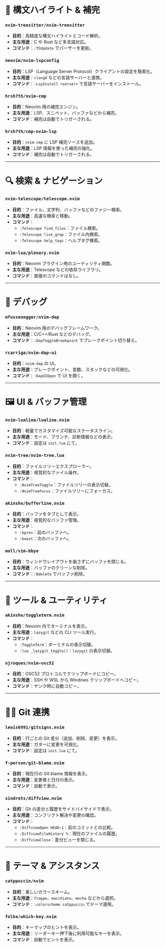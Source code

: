 # 🧠 構文ハイライト & 補完

### `nvim-treesitter/nvim-treesitter`
- **目的**：高精度な構文ハイライトとコード解析。
- **主な用途**：C や Rust など多言語対応。
- **コマンド**：`:TSUpdate` でパーサーを更新。

### `neovim/nvim-lspconfig`
- **目的**：LSP（Language Server Protocol）クライアントの設定を簡素化。
- **主な用途**：`clangd` などの言語サーバーと連携。
- **コマンド**：`:LspInstall <server>` で言語サーバーをインストール。

### `hrsh7th/nvim-cmp`
- **目的**：Neovim 用の補完エンジン。
- **主な用途**：LSP、スニペット、バッファなどから補完。
- **コマンド**：補完は自動でトリガーされる。

### `hrsh7th/cmp-nvim-lsp`
- **目的**：`nvim-cmp` に LSP 補完ソースを追加。
- **主な用途**：LSP 情報を使った補完の強化。
- **コマンド**：補完は自動でトリガーされる。

---

# 🔍 検索 & ナビゲーション

### `nvim-telescope/telescope.nvim`
- **目的**：ファイル、文字列、バッファなどのファジー検索。
- **主な用途**：高速な検索と移動。
- **コマンド**：
  - `:Telescope find_files`：ファイル検索。
  - `:Telescope live_grep`：ファイル内検索。
  - `:Telescope help_tags`：ヘルプタグ検索。

### `nvim-lua/plenary.nvim`
- **目的**：Neovim プラグイン用のユーティリティ関数。
- **主な用途**：Telescope などの依存ライブラリ。
- **コマンド**：直接のコマンドはなし。

---

# 🐞 デバッグ

### `mfussenegger/nvim-dap`
- **目的**：Neovim 用のデバッグフレームワーク。
- **主な用途**：C/C++/Rust などのデバッグ。
- **コマンド**：`:DapToggleBreakpoint` でブレークポイント切り替え。

### `rcarriga/nvim-dap-ui`
- **目的**：`nvim-dap` の UI。
- **主な用途**：ブレークポイント、変数、スタックなどの可視化。
- **コマンド**：`:DapUIOpen` で UI を開く。

---

# 🖼 UI & バッファ管理

### `nvim-lualine/lualine.nvim`
- **目的**：軽量でカスタマイズ可能なステータスライン。
- **主な用途**：モード、ブランチ、診断情報などの表示。
- **コマンド**：設定は `init.lua` にて。

### `nvim-tree/nvim-tree.lua`
- **目的**：ファイルツリーエクスプローラー。
- **主な用途**：視覚的なファイル操作。
- **コマンド**：
  - `:NvimTreeToggle`：ファイルツリーの表示切替。
  - `:NvimTreeFocus`：ファイルツリーにフォーカス。

### `akinsho/bufferline.nvim`
- **目的**：バッファをタブとして表示。
- **主な用途**：視覚的なバッファ管理。
- **コマンド**：
  - `:bprev`：前のバッファへ。
  - `:bnext`：次のバッファへ。

### `moll/vim-bbye`
- **目的**：ウィンドウレイアウトを崩さずにバッファを閉じる。
- **主な用途**：バッファのクリーンな削除。
- **コマンド**：`:Bdelete` でバッファ削除。

---

# 🧰 ツール & ユーティリティ

### `akinsho/toggleterm.nvim`
- **目的**：Neovim 内でターミナルを表示。
- **主な用途**：`lazygit` などの CLI ツール実行。
- **コマンド**：
  - `:ToggleTerm`：ターミナルの表示切替。
  - `:lua _lazygit_toggle()`：`lazygit` の表示切替。

### `ojroques/nvim-osc52`
- **目的**：OSC52 プロトコルでクリップボードにコピー。
- **主な用途**：SSH や WSL から Windows クリップボードへコピー。
- **コマンド**：ヤンク時に自動コピー。

---

# 🧑‍💻 Git 連携

### `lewis6991/gitsigns.nvim`
- **目的**：行ごとの Git 差分（追加、削除、変更）を表示。
- **主な用途**：ガターに変更を可視化。
- **コマンド**：設定は `init.lua` にて。

### `f-person/git-blame.nvim`
- **目的**：現在行の Git blame 情報を表示。
- **主な用途**：変更者と日付の表示。
- **コマンド**：自動で表示。

### `sindrets/diffview.nvim`
- **目的**：Git の差分と履歴をサイドバイサイドで表示。
- **主な用途**：コンフリクト解決や変更の確認。
- **コマンド**：
  - `:DiffviewOpen HEAD~1`：前のコミットとの比較。
  - `:DiffviewFileHistory %`：現在のファイルの履歴。
  - `:DiffviewClose`：差分ビューを閉じる。

---

# 🎨 テーマ & アシスタンス

### `catppuccin/nvim`
- **目的**：美しいカラースキーム。
- **主な用途**：`frappe`、`macchiato`、`mocha` などから選択。
- **コマンド**：`:colorscheme catppuccin` でテーマ適用。

### `folke/which-key.nvim`
- **目的**：キーマップのヒントを表示。
- **主な用途**：リーダーキー押下後に利用可能なキーを表示。
- **コマンド**：自動でヒントを表示。
